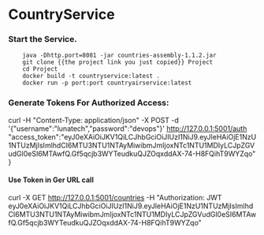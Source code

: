 CountryService
==============

### Start the Service.

		java -Dhttp.port=8081 -jar countries-assembly-1.1.2.jar
		git clone {{the project link you just copied}} Project
		cd Project
		docker build -t countryservice:latest .
		docker run -p port:port countryairservice:latest

### Generate Tokens For Authorized Access:
 curl -H "Content-Type: application/json" -X POST -d '{"username":"lunatech","password":"devops"}' http://127.0.0.1:5001/auth
 "access_token":"eyJ0eXAiOiJKV1QiLCJhbGciOiJIUzI1NiJ9.eyJleHAiOjE1NzU1NTUzMjIsImlhdCI6MTU3NTU1NTAyMiwibmJmIjoxNTc1NTU1MDIyLCJpZGVudGl0eSI6MTAwfQ.Gf5qcjb3WYTeudkuQJZOqxddAX-74-H8FQihT9WYZqo"
 }

 #### Use Token in Ger URL call
 curl -X GET http://127.0.0.1:5001/countries -H "Authorization: JWT eyJ0eXAiOiJKV1QiLCJhbGciOiJIUzI1NiJ9.eyJleHAiOjE1NzU1NTUzMjIsImlhdCI6MTU3NTU1NTAyMiwibmJmIjoxNTc1NTU1MDIyLCJpZGVudGl0eSI6MTAwfQ.Gf5qcjb3WYTeudkuQJZOqxddAX-74-H8FQihT9WYZqo"